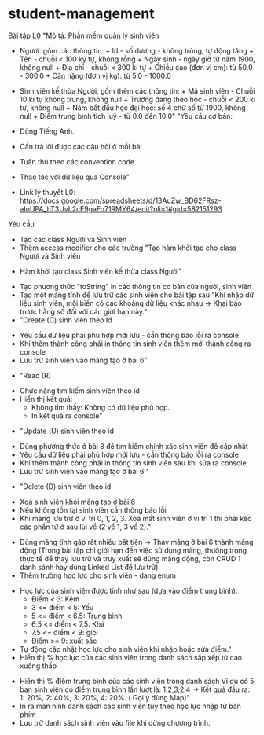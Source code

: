 # student-management
Bài tập L0
"Mô tả: Phần mềm quản lý sinh viên
- Người: gồm các thông tin:
        + Id - số dương - không trùng, tự động tăng
        + Tên - chuỗi < 100 ký tự, không rỗng
        + Ngày sinh - ngày giờ từ năm 1900, không null
        + Địa chỉ - chuỗi < 300 kí tự
        + Chiều cao (đơn vị cm): từ 50.0 - 300.0
        + Cân nặng (đơn vị kg): từ 5.0 - 1000.0

- Sinh viên kế thừa Người, gồm thêm các thông tin:
        + Mã sinh viên - Chuỗi 10 kí tự không trùng, không null
        + Trường đang theo học - chuỗi < 200 kí tự, không null
        + Năm bắt đầu học đại học: số 4 chữ số từ 1900, không null
        + Điểm trung bình tích luỹ - từ 0.0 đến 10.0"		"Yêu cầu cơ bản:
 - Dùng Tiếng Anh.
 - Cần trả lời được các câu hỏi ở mỗi bài
 - Tuân thủ theo các convention code
 - Thao tác với dữ liệu qua Console"
 - Link lý thuyết L0: https://docs.google.com/spreadsheets/d/13AuZw_BD62FRsz-aIoUPA_hT3UvL2cF9gaFo71RMY64/edit?pli=1#gid=582151293

Yêu cầu
* Tạo các class Người và Sinh viên
* Thêm access modifier cho các trường
"Tạo hàm khởi tạo cho class Người và Sinh viên
 - Hàm khởi tạo class Sinh viên kế thừa class Người"
* Tạo phương thức "toString" in các thông tin cơ bản của người, sinh viên
* Tạo một mảng tĩnh để lưu trữ các sinh viên cho bài tập sau
"Khi nhập dữ liệu sinh viên, mỗi biến có các khoảng dữ liệu khác nhau
-> Khai báo trước hằng số đối với các giới hạn này."
* "Create (C) sinh viên theo Id
 - Yêu cầu dữ liệu phải phù hợp mới lưu - cần thông báo lỗi ra console
 - Khi thêm thành công phải in thông tin sinh viên thêm mới thành công ra console
 - Lưu trữ sinh viên vào mảng tạo ở bài 6"
* "Read (R)
 - Chức năng tìm kiếm sinh viên theo id
 - Hiển thị kết quả:
   + Không tìm thấy: Không có dữ liệu phù hợp.
   + In kết quả ra console"
* "Update (U) sinh viên theo id
 - Dùng phương thức ở bài 8 để tìm kiếm chính xác sinh viên để cập nhật
 - Yêu cầu dữ liệu phải phù hợp mới lưu - cần thông báo lỗi ra console
 - Khi thêm thành công phải in thông tin sinh viên sau khi sửa ra console
 - Lưu trữ sinh viên vào mảng tạo ở bài 6
"
* "Delete (D) sinh viên theo id
 - Xoá sinh viên khỏi mảng tạo ở bài 6
 - Nếu không tồn tại sinh  viên cần thông báo lỗi
 - Khi mảng lưu trữ ở vị trí 0, 1, 2, 3. Xoá mất sinh viên ở ví trì 1 thì phải kéo các phần tử ở sau lùi về (2 về 1, 3 về 2)."
* Dùng mảng tĩnh gặp rất nhiều bất tiện -> Thay mảng ở bài 6 thành mảng động (Trong bài tập chỉ giới hạn đến việc sử dụng mảng, thường trong thực tế để thay lưu trữ và truy xuất  sẽ dùng mảng động, còn CRUD 1 danh sánh hay dùng Linked List để lưu trữ)
*  Thêm trường học lực cho sinh viên - dạng enum
- Học lực của sinh viên được tính như sau (dựa vào điểm trung bình):
   + Điểm < 3: Kém
   + 3 <= điểm < 5: Yếu
   + 5 <= điểm < 6.5: Trung bình
   + 6.5 <= điểm < 7.5: Khá
   + 7.5 <= điểm < 9: giỏi
   + Điểm >= 9: xuất sắc
- Tự động cập nhật học lực cho sinh viên khi nhập hoặc sửa điểm."
- Hiển thị % học lực của các sinh viên trong danh sách sắp xếp từ cao xuống thấp
* Hiển thị % điểm trung bình của các sinh viên trong danh sách
Ví dụ có 5 bạn sinh viên có điểm trung bình lần lượt là: 1,2,3,2,4
-> Kết quả đầu ra: 1: 20%, 2: 40%, 3: 20%, 4: 20%.
 ( Gợi ý dùng Map)"
* In ra màn hình danh sách các sinh viên tuỳ theo học lực nhập từ bàn phím
* Lưu trữ danh sách sinh viên vào file khi dừng chương trình.
